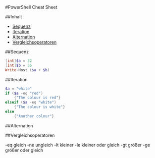 #PowerShell Cheat Sheet

##Inhalt
- [Sequenz](#sequenz)
- [Iteration](#iteration)
- [Alternation](#alternation)
- [Vergleichsoperatoren](#vergleichsoperatoren)

##Sequenz
``` powershell
[int]$a = 32
[int]$b = 55
Write-Host ($a + $b)
```

##Iteration
``` powershell
$a = "white"
if ($a -eq "red")
	{"The colour is red"}
elseif ($a -eq "white")
	{"The colour is white"}
else
	{"Another colour"}
```

##Alternation

##Vergleichsoperatoren

-eq	gleich
-ne	ungleich
-lt	kleiner
-le	kleiner oder gleich
-gt	größer
-ge	größer oder gleich
